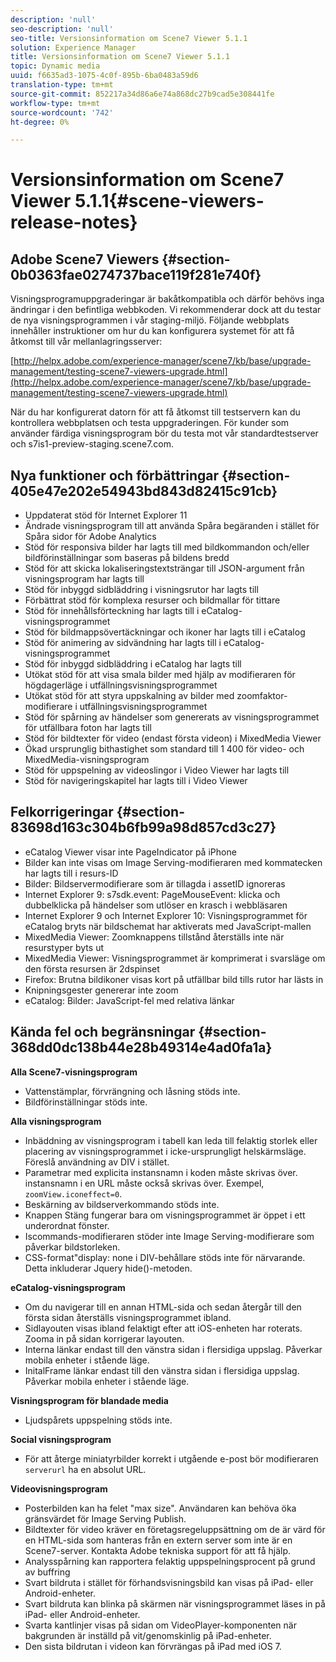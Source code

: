 ```yaml
---
description: 'null'
seo-description: 'null'
seo-title: Versionsinformation om Scene7 Viewer 5.1.1
solution: Experience Manager
title: Versionsinformation om Scene7 Viewer 5.1.1
topic: Dynamic media
uuid: f6635ad3-1075-4c0f-895b-6ba0483a59d6
translation-type: tm+mt
source-git-commit: 852217a34d86a6e74a868dc27b9cad5e308441fe
workflow-type: tm+mt
source-wordcount: '742'
ht-degree: 0%

---
```



# Versionsinformation om Scene7 Viewer 5.1.1{#scene-viewers-release-notes}

## Adobe Scene7 Viewers {#section-0b0363fae0274737bace119f281e740f}

Visningsprogramuppgraderingar är bakåtkompatibla och därför behövs inga ändringar i den befintliga webbkoden. Vi rekommenderar dock att du testar de nya visningsprogrammen i vår staging-miljö. Följande webbplats innehåller instruktioner om hur du kan konfigurera systemet för att få åtkomst till vår mellanlagringsserver:

[http://helpx.adobe.com/experience-manager/scene7/kb/base/upgrade-management/testing-scene7-viewers-upgrade.html](http://helpx.adobe.com/experience-manager/scene7/kb/base/upgrade-management/testing-scene7-viewers-upgrade.html)

När du har konfigurerat datorn för att få åtkomst till testservern kan du kontrollera webbplatsen och testa uppgraderingen. För kunder som använder färdiga visningsprogram bör du testa mot vår standardtestserver och s7is1-preview-staging.scene7.com.

## Nya funktioner och förbättringar {#section-405e47e202e54943bd843d82415c91cb}

* Uppdaterat stöd för Internet Explorer 11
* Ändrade visningsprogram till att använda Spåra begäranden i stället för Spåra sidor för Adobe Analytics
* Stöd för responsiva bilder har lagts till med bildkommandon och/eller bildförinställningar som baseras på bildens bredd
* Stöd för att skicka lokaliseringstextsträngar till JSON-argument från visningsprogram har lagts till
* Stöd för inbyggd sidbläddring i visningsrutor har lagts till
* Förbättrat stöd för komplexa resurser och bildmallar för tittare
* Stöd för innehållsförteckning har lagts till i eCatalog-visningsprogrammet
* Stöd för bildmappsövertäckningar och ikoner har lagts till i eCatalog
* Stöd för animering av sidvändning har lagts till i eCatalog-visningsprogrammet
* Stöd för inbyggd sidbläddring i eCatalog har lagts till
* Utökat stöd för att visa smala bilder med hjälp av modifieraren för högdagerläge i utfällningsvisningsprogrammet
* Utökat stöd för att styra uppskalning av bilder med zoomfaktor-modifierare i utfällningsvisningsprogrammet
* Stöd för spårning av händelser som genererats av visningsprogrammet för utfällbara foton har lagts till
* Stöd för bildtexter för video (endast första videon) i MixedMedia Viewer
* Ökad ursprunglig bithastighet som standard till 1 400 för video- och MixedMedia-visningsprogram
* Stöd för uppspelning av videoslingor i Video Viewer har lagts till
* Stöd för navigeringskapitel har lagts till i Video Viewer

## Felkorrigeringar {#section-83698d163c304b6fb99a98d857cd3c27}

* eCatalog Viewer visar inte PageIndicator på iPhone
* Bilder kan inte visas om Image Serving-modifieraren med kommatecken har lagts till i resurs-ID
* Bilder: Bildservermodifierare som är tillagda i assetID ignoreras
* Internet Explorer 9: s7sdk.event: PageMouseEvent: klicka och dubbelklicka på händelser som utlöser en krasch i webbläsaren
* Internet Explorer 9 och Internet Explorer 10: Visningsprogrammet för eCatalog bryts när bildschemat har aktiverats med JavaScript-mallen
* MixedMedia Viewer: Zoomknappens tillstånd återställs inte när resurstyper byts ut
* MixedMedia Viewer: Visningsprogrammet är komprimerat i svarsläge om den första resursen är 2dspinset
* Firefox: Brutna bildikoner visas kort på utfällbar bild tills rutor har lästs in
* Knipningsgester genererar inte zoom
* eCatalog: Bilder: JavaScript-fel med relativa länkar

## Kända fel och begränsningar {#section-368dd0dc138b44e28b49314e4ad0fa1a}

**Alla Scene7-visningsprogram**

* Vattenstämplar, förvrängning och låsning stöds inte.
* Bildförinställningar stöds inte.

**Alla visningsprogram**

* Inbäddning av visningsprogram i tabell kan leda till felaktig storlek eller placering av visningsprogrammet i icke-ursprungligt helskärmsläge. Föreslå användning av DIV i stället.
* Parametrar med explicita instansnamn i koden måste skrivas över. instansnamn i en URL måste också skrivas över. Exempel, `zoomView.iconeffect=0`.
* Beskärning av bildserverkommando stöds inte.
* Knappen Stäng fungerar bara om visningsprogrammet är öppet i ett underordnat fönster.
* Iscommands-modifieraren stöder inte Image Serving-modifierare som påverkar bildstorleken.
* CSS-format&quot;display: none i DIV-behållare stöds inte för närvarande. Detta inkluderar Jquery hide()-metoden.

**eCatalog-visningsprogram**

* Om du navigerar till en annan HTML-sida och sedan återgår till den första sidan återställs visningsprogrammet ibland.
* Sidlayouten visas ibland felaktigt efter att iOS-enheten har roterats. Zooma in på sidan korrigerar layouten.
* Interna länkar endast till den vänstra sidan i flersidiga uppslag. Påverkar mobila enheter i stående läge.
* InitalFrame länkar endast till den vänstra sidan i flersidiga uppslag. Påverkar mobila enheter i stående läge.

**Visningsprogram för blandade media**

* Ljudspårets uppspelning stöds inte.

**Social visningsprogram**

* För att återge miniatyrbilder korrekt i utgående e-post bör modifieraren `serverurl` ha en absolut URL.

**Videovisningsprogram**

* Posterbilden kan ha felet &quot;max size&quot;. Användaren kan behöva öka gränsvärdet för Image Serving Publish.
* Bildtexter för video kräver en företagsregeluppsättning om de är värd för en HTML-sida som hanteras från en extern server som inte är en Scene7-server. Kontakta Adobe tekniska support för att få hjälp.
* Analysspårning kan rapportera felaktig uppspelningsprocent på grund av buffring
* Svart bildruta i stället för förhandsvisningsbild kan visas på iPad- eller Android-enheter.
* Svart bildruta kan blinka på skärmen när visningsprogrammet läses in på iPad- eller Android-enheter.
* Svarta kantlinjer visas på sidan om VideoPlayer-komponenten när bakgrunden är inställd på vit/genomskinlig på iPad-enheter.
* Den sista bildrutan i videon kan förvrängas på iPad med iOS 7.


